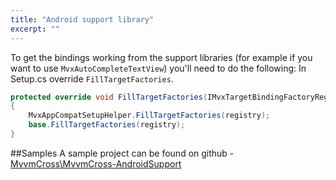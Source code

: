 ```yaml
---
title: "Android support library"
excerpt: ""
---
```

To get the bindings working from the support libraries (for example if you want to use `MvxAutoCompleteTextView`) you'll need to do the following:
In Setup.cs override `FillTargetFactories`.
```csharp
protected override void FillTargetFactories(IMvxTargetBindingFactoryRegistry registry)
{
    MvxAppCompatSetupHelper.FillTargetFactories(registry);
    base.FillTargetFactories(registry);
}
```

##Samples
A sample project can be found on github - [MvvmCross\MvvmCross-AndroidSupport](https://github.com/MvvmCross/MvvmCross-AndroidSupport)